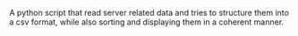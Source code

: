 A python script that read server related data and tries to structure them into a csv format, while also sorting and displaying them in a coherent manner.

